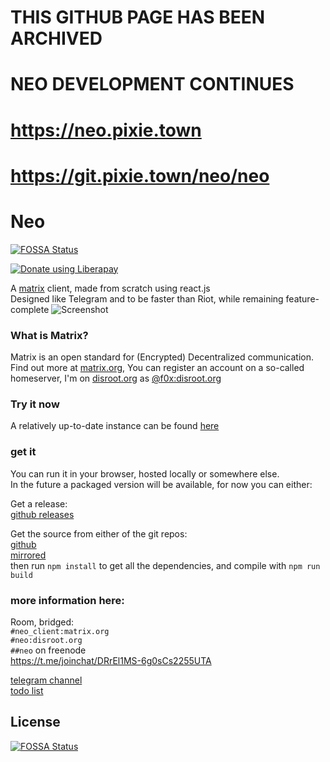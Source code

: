 # THIS GITHUB PAGE HAS BEEN ARCHIVED
# NEO DEVELOPMENT CONTINUES
# https://neo.pixie.town
# https://git.pixie.town/neo/neo

# Neo
[![FOSSA Status](https://app.fossa.io/api/projects/git%2Bgithub.com%2Ff0x52%2Fneo.svg?type=shield)](https://app.fossa.io/projects/git%2Bgithub.com%2Ff0x52%2Fneo?ref=badge_shield)

<a href="https://liberapay.com/f0x/donate"><img alt="Donate using Liberapay" src="https://liberapay.com/assets/widgets/donate.svg"></a>  

A [matrix](https://matrix.org) client, made from scratch using react.js  
Designed like Telegram and to be faster than Riot, while remaining
feature-complete
<img src="https://neo.lain.haus/media/screenshot.png" alt="Screenshot">

### What is Matrix?
Matrix is an open standard for (Encrypted) Decentralized communication. Find out
more at [matrix.org](https://matrix.org), You can register an account on a
so-called homeserver, I'm on [disroot.org](https://disroot.org) as [@f0x:disroot.org](https://matrix.to/#/@f0x:disroot.org)

### Try it now
A relatively up-to-date instance can be found [here](https://f.0x52.eu/neo)

### get it
You can run it in your browser, hosted locally or somewhere else.  
In the future a packaged version will be available, for now you can either:

Get a release:  
[github releases](https://github.com/f0x52/neo/releases)  

Get the source from either of the git repos:  
[github](https://github.com/f0x52/neo)  
[mirrored](https://git.omnius.zone/f0x/neo)  
then run `npm install` to get all the dependencies, and compile with `npm run build`  

### more information here:
Room, bridged:  
`#neo_client:matrix.org`  
`#neo:disroot.org`  
`##neo` on freenode  
https://t.me/joinchat/DRrEl1MS-6g0sCs2255UTA  

[telegram channel](https://t.me/neo_client)  
[todo list](https://pad.lain.haus/pOyNngluQGuxFnl17awPKQ)  


## License
[![FOSSA Status](https://app.fossa.io/api/projects/git%2Bgithub.com%2Ff0x52%2Fneo.svg?type=large)](https://app.fossa.io/projects/git%2Bgithub.com%2Ff0x52%2Fneo?ref=badge_large)